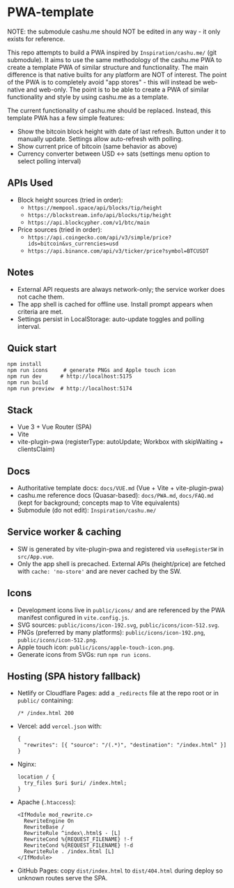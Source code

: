 # PWA-template

NOTE: the submodule cashu.me should NOT be edited in any way - it only exists for reference.

This repo attempts to build a PWA inspired by `Inspiration/cashu.me/` (git submodule). It aims to use the same methodology of the cashu.me PWA to create a template PWA of similar structure and functionality. The main difference is that native builts for any platform are NOT of interest. The point of the PWA is to completely avoid "app stores" - this will instead be web-native and web-only. The point is to be able to create a PWA of similar functionality and style by using cashu.me as a template.

The current functionality of cashu.me should be replaced.  Instead, this template PWA has a few simple features:

  - Show the bitcoin block height with date of last refresh. Button under it to manually update. Settings allow auto-refresh with polling.
  - Show current price of bitcoin (same behavior as above)
  - Currency converter between USD ↔ sats (settings menu option to select polling interval)

## APIs Used

- Block height sources (tried in order):
  - `https://mempool.space/api/blocks/tip/height`
  - `https://blockstream.info/api/blocks/tip/height`
  - `https://api.blockcypher.com/v1/btc/main`
- Price sources (tried in order):
  - `https://api.coingecko.com/api/v3/simple/price?ids=bitcoin&vs_currencies=usd`
  - `https://api.binance.com/api/v3/ticker/price?symbol=BTCUSDT`

## Notes

- External API requests are always network-only; the service worker does not cache them.
- The app shell is cached for offline use. Install prompt appears when criteria are met.
- Settings persist in LocalStorage: auto-update toggles and polling interval.

## Quick start

```
npm install
npm run icons     # generate PNGs and Apple touch icon
npm run dev      # http://localhost:5175
npm run build
npm run preview  # http://localhost:5174
```

## Stack

- Vue 3 + Vue Router (SPA)
- Vite
- vite-plugin-pwa (registerType: autoUpdate; Workbox with skipWaiting + clientsClaim)

## Docs

- Authoritative template docs: `docs/VUE.md` (Vue + Vite + vite-plugin-pwa)
- cashu.me reference docs (Quasar-based): `docs/PWA.md`, `docs/FAQ.md` (kept for background; concepts map to Vite equivalents)
- Submodule (do not edit): `Inspiration/cashu.me/`

## Service worker & caching

- SW is generated by vite-plugin-pwa and registered via `useRegisterSW` in `src/App.vue`.
- Only the app shell is precached. External APIs (height/price) are fetched with `cache: 'no-store'` and are never cached by the SW.

## Icons

- Development icons live in `public/icons/` and are referenced by the PWA manifest configured in `vite.config.js`.
- SVG sources: `public/icons/icon-192.svg`, `public/icons/icon-512.svg`.
- PNGs (preferred by many platforms): `public/icons/icon-192.png`, `public/icons/icon-512.png`.
- Apple touch icon: `public/icons/apple-touch-icon.png`.
- Generate icons from SVGs: run `npm run icons`.

## Hosting (SPA history fallback)

- Netlify or Cloudflare Pages: add a `_redirects` file at the repo root or in `public/` containing:
  ```
  /* /index.html 200
  ```
- Vercel: add `vercel.json` with:
  ```
  {
    "rewrites": [{ "source": "/(.*)", "destination": "/index.html" }]
  }
  ```
- Nginx:
  ```
  location / {
    try_files $uri $uri/ /index.html;
  }
  ```
- Apache (`.htaccess`):
  ```
  <IfModule mod_rewrite.c>
    RewriteEngine On
    RewriteBase /
    RewriteRule ^index\.html$ - [L]
    RewriteCond %{REQUEST_FILENAME} !-f
    RewriteCond %{REQUEST_FILENAME} !-d
    RewriteRule . /index.html [L]
  </IfModule>
  ```
- GitHub Pages: copy `dist/index.html` to `dist/404.html` during deploy so unknown routes serve the SPA.
